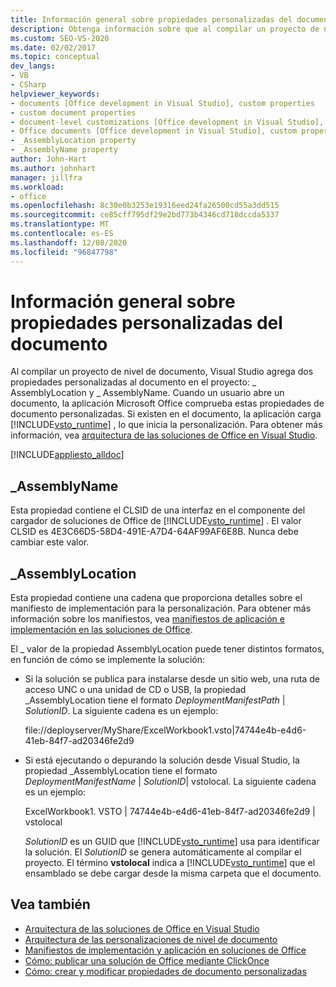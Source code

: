 ```yaml
---
title: Información general sobre propiedades personalizadas del documento
description: Obtenga información sobre que al compilar un proyecto de nivel de documento, Visual Studio agrega dos propiedades personalizadas al documento en el proyecto.
ms.custom: SEO-VS-2020
ms.date: 02/02/2017
ms.topic: conceptual
dev_langs:
- VB
- CSharp
helpviewer_keywords:
- documents [Office development in Visual Studio], custom properties
- custom document properties
- document-level customizations [Office development in Visual Studio], custom properties
- Office documents [Office development in Visual Studio], custom properties
- _AssemblyLocation property
- _AssemblyName property
author: John-Hart
ms.author: johnhart
manager: jillfra
ms.workload:
- office
ms.openlocfilehash: 8c30e0b3253e19316eed24fa26500cd55a3dd515
ms.sourcegitcommit: ce85cff795df29e2bd773b4346cd718dccda5337
ms.translationtype: MT
ms.contentlocale: es-ES
ms.lasthandoff: 12/08/2020
ms.locfileid: "96847798"
---
```

# <a name="custom-document-properties-overview"></a>Información general sobre propiedades personalizadas del documento

Al compilar un proyecto de nivel de documento, Visual Studio agrega dos propiedades personalizadas al documento en el proyecto: \_ AssemblyLocation y \_ AssemblyName. Cuando un usuario abre un documento, la aplicación Microsoft Office comprueba estas propiedades de documento personalizadas. Si existen en el documento, la aplicación carga [!INCLUDE[vsto_runtime](../vsto/includes/vsto-runtime-md.md)] , lo que inicia la personalización. Para obtener más información, vea [arquitectura de las soluciones de Office en Visual Studio](../vsto/architecture-of-office-solutions-in-visual-studio.md).

 [!INCLUDE[appliesto_alldoc](../vsto/includes/appliesto-alldoc-md.md)]

## <a name="_assemblyname"></a>\_AssemblyName

Esta propiedad contiene el CLSID de una interfaz en el componente del cargador de soluciones de Office de [!INCLUDE[vsto_runtime](../vsto/includes/vsto-runtime-md.md)] . El valor CLSID es 4E3C66D5-58D4-491E-A7D4-64AF99AF6E8B. Nunca debe cambiar este valor.

## <a name="_assemblylocation"></a>\_AssemblyLocation

Esta propiedad contiene una cadena que proporciona detalles sobre el manifiesto de implementación para la personalización. Para obtener más información sobre los manifiestos, vea [manifiestos de aplicación e implementación en las soluciones de Office](../vsto/application-and-deployment-manifests-in-office-solutions.md).

 El \_ valor de la propiedad AssemblyLocation puede tener distintos formatos, en función de cómo se implemente la solución:

- Si la solución se publica para instalarse desde un sitio web, una ruta de acceso UNC o una unidad de CD o USB, la propiedad _AssemblyLocation tiene el formato *DeploymentManifestPath* | *SolutionID*. La siguiente cadena es un ejemplo:

     file://deployserver/MyShare/ExcelWorkbook1.vsto|74744e4b-e4d6-41eb-84f7-ad20346fe2d9

- Si está ejecutando o depurando la solución desde Visual Studio, la propiedad _AssemblyLocation tiene el formato *DeploymentManifestName* | *SolutionID*| vstolocal. La siguiente cadena es un ejemplo:

     ExcelWorkbook1. VSTO | 74744e4b-e4d6-41eb-84f7-ad20346fe2d9 | vstolocal

  *SolutionID* es un GUID que [!INCLUDE[vsto_runtime](../vsto/includes/vsto-runtime-md.md)] usa para identificar la solución. El *SolutionID* se genera automáticamente al compilar el proyecto. El término **vstolocal** indica a [!INCLUDE[vsto_runtime](../vsto/includes/vsto-runtime-md.md)] que el ensamblado se debe cargar desde la misma carpeta que el documento.

## <a name="see-also"></a>Vea también

- [Arquitectura de las soluciones de Office en Visual Studio](../vsto/architecture-of-office-solutions-in-visual-studio.md)
- [Arquitectura de las personalizaciones de nivel de documento](../vsto/architecture-of-document-level-customizations.md)
- [Manifiestos de implementación y aplicación en soluciones de Office](../vsto/application-and-deployment-manifests-in-office-solutions.md)
- [Cómo: publicar una solución de Office mediante ClickOnce](/previous-versions/bb386095(v=vs.110))
- [Cómo: crear y modificar propiedades de documento personalizadas](../vsto/how-to-create-and-modify-custom-document-properties.md)